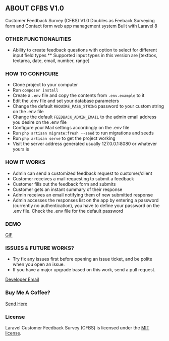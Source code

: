 ABOUT CFBS V1.0
---

Customer Feedback Survey (CFBS) V1.0
Doubles as Feeback Surveying form and Contact form web app management system
Built with Laravel 8

### OTHER FUNCTIONALITIES
* Ability to create feedback questions with option to select for different input field types
** Supported input types in this version are [textbox, textarea, date, email, number, range]

### HOW TO CONFIGURE

* Clone project to your computer
* Run `composer install`
* Create a `.env` file and copy the contents from `.env.example` to it
* Edit the .env file and set your database parameters
* Change the default `REQUIRE_PASS_STRING` password to your custom string on the .env file
* Change the default `FEEDBACK_ADMIN_EMAIL` to the admin email address you desire on the .env file
* Configure your Mail settings accordingly on the .env file
* Run `php artisan migrate:fresh --seed` to run migrations and seeds
* Run `php artisan serve` to get the project working
* Visit the server address generated usually 127.0.0.1:8080 or whatever yours is

### HOW IT WORKS

* Admin can send a customized feedback request to customer/client
* Customer receives a mail requesting to submit a feedback
* Customer fills out the feedback form and submits
* Customer gets an instant summary of their response
* Admin receives an email notifying them of new submitted response
* Admin accesses the responses list on the app by entering a password (currently no authentication), you have to define your password on the .env file. Check the .env file for the default password

### DEMO

[GIF](https://imgur.com/a/tCd6bh0)

### ISSUES & FUTURE WORKS?

* Try fix any issues first before opening an issue ticket, and be polite when you open an issue. 
* If you have a major upgrade based on this work, send a pull request.

[Developer Email](mailto:okohejimoh@gmail.com)

### Buy Me A Coffee?
[Send Here](https://paypal.me/210489)

### License
Laravel Customer Feedback Survey (CFBS) is licensed under the [MIT license](http://opensource.org/licenses/MIT).